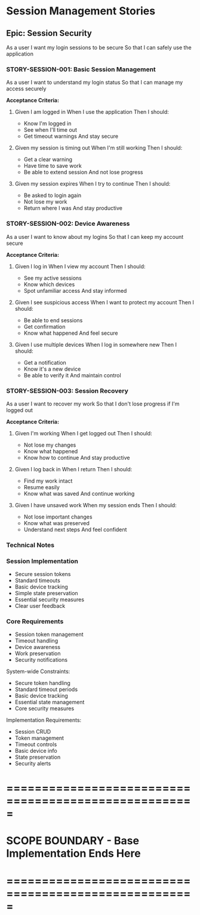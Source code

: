 # Session Management Stories

## Epic: Session Security
As a user
I want my login sessions to be secure
So that I can safely use the application

### STORY-SESSION-001: Basic Session Management
As a user
I want to understand my login status
So that I can manage my access securely

**Acceptance Criteria:**
1. Given I am logged in
   When I use the application
   Then I should:
   - Know I'm logged in
   - See when I'll time out
   - Get timeout warnings
   And stay secure

2. Given my session is timing out
   When I'm still working
   Then I should:
   - Get a clear warning
   - Have time to save work
   - Be able to extend session
   And not lose progress

3. Given my session expires
   When I try to continue
   Then I should:
   - Be asked to login again
   - Not lose my work
   - Return where I was
   And stay productive

### STORY-SESSION-002: Device Awareness
As a user
I want to know about my logins
So that I can keep my account secure

**Acceptance Criteria:**
1. Given I log in
   When I view my account
   Then I should:
   - See my active sessions
   - Know which devices
   - Spot unfamiliar access
   And stay informed

2. Given I see suspicious access
   When I want to protect my account
   Then I should:
   - Be able to end sessions
   - Get confirmation
   - Know what happened
   And feel secure

3. Given I use multiple devices
   When I log in somewhere new
   Then I should:
   - Get a notification
   - Know it's a new device
   - Be able to verify it
   And maintain control

### STORY-SESSION-003: Session Recovery
As a user
I want to recover my work
So that I don't lose progress if I'm logged out

**Acceptance Criteria:**
1. Given I'm working
   When I get logged out
   Then I should:
   - Not lose my changes
   - Know what happened
   - Know how to continue
   And stay productive

2. Given I log back in
   When I return
   Then I should:
   - Find my work intact
   - Resume easily
   - Know what was saved
   And continue working

3. Given I have unsaved work
   When my session ends
   Then I should:
   - Not lose important changes
   - Know what was preserved
   - Understand next steps
   And feel confident

### Technical Notes

### Session Implementation
- Secure session tokens
- Standard timeouts
- Basic device tracking
- Simple state preservation
- Essential security measures
- Clear user feedback

### Core Requirements
- Session token management
- Timeout handling
- Device awareness
- Work preservation
- Security notifications

System-wide Constraints:
- Secure token handling
- Standard timeout periods
- Basic device tracking
- Essential state management
- Core security measures

Implementation Requirements:
- Session CRUD
- Token management
- Timeout controls
- Basic device info
- State preservation
- Security alerts

# =====================================================
# SCOPE BOUNDARY - Base Implementation Ends Here
# =====================================================
``` 